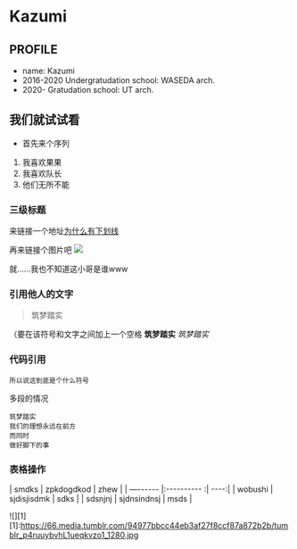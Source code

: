 # Kazumi

## PROFILE

- name: Kazumi
- 2016-2020    Undergratudation school: WASEDA arch.
- 2020-         Gratudation school: UT arch. 


##  我们就试试看

- 首先来个序列
1. 我喜欢果果
2. 我喜欢队长
3. 他们无所不能

### 三级标题

 来链接一个地址[为什么有下划线](https://www.zhihu.com/question/20070065/answer/79557687?utm_source=ZHShareTargetIDMore&utm_medium=social&utm_oi=41391803596800)

再来链接个图片吧
![](https://66.media.tumblr.com/94977bbcc44eb3af27f8ccf87a872b2b/tumblr_p4ruuybvhL1ueqkvzo1_1280.jpg)

就……我也不知道这小哥是谁www

### 引用他人的文字
> 筑梦踏实

（要在该符号和文字之间加上一个空格
**筑梦踏实**
*筑梦踏实*

### 代码引用
`所以说这到底是个什么符号`

多段的情况

``` 
筑梦踏实
我们的理想永远在前方
而同时
做好脚下的事
```

### 表格操作

| smdks   | zpkdogdkod  | zhew |
| —------ |:---------- :| ----:|
| wobushi | sjdisjisdmk | sdks |
| sdsnjnj | sjdnsindnsj | msds |


![][1]
[1]:https://66.media.tumblr.com/94977bbcc44eb3af27f8ccf87a872b2b/tumblr_p4ruuybvhL1ueqkvzo1_1280.jpg






